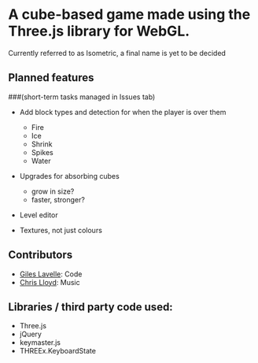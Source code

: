A cube-based game made using the Three.js library for WebGL.
============================================================

Currently referred to as Isometric, a final name is yet to be decided

Planned features
----------------
###(short-term tasks managed in Issues tab)

- Add block types and detection for when the player is over them
	- Fire
	- Ice
	- Shrink
	- Spikes
	- Water

- Upgrades for absorbing cubes
	- grow in size?
	- faster, stronger?

- Level editor

- Textures, not just colours


Contributors
------------

- [Giles Lavelle](https://github.com/lavelle): Code
- [Chris Lloyd](https://github.com/Lundi): Music

Libraries / third party code used:
----------------------------------

- Three.js
- jQuery
- keymaster.js
- THREEx.KeyboardState
